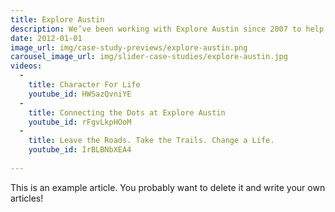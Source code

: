 ```yaml
---
title: Explore Austin
description: We’ve been working with Explore Austin since 2007 to help them connect with their supporters. We are able to tag along on their summer wilderness Trips.
date: 2012-01-01
image_url: img/case-study-previews/explore-austin.png
carousel_image_url: img/slider-case-studies/explore-austin.jpg
videos:
  - 
    title: Character For Life
    youtube_id: HWSazQvniYE  
  - 
    title: Connecting the Dots at Explore Austin
    youtube_id: rFgvLkpHOoM  
  -
    title: Leave the Roads. Take the Trails. Change a Life.
    youtube_id: IrBLBNbXEA4
    
---
```


This is an example article. You probably want to delete it and write your own articles!
